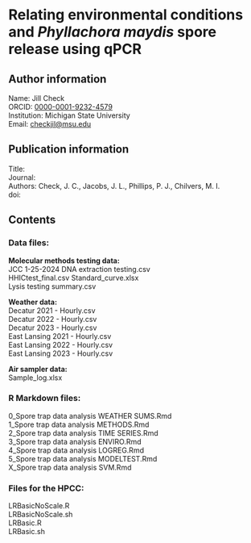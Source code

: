 # Relating environmental conditions and *Phyllachora maydis* spore release using qPCR

## Author information  
Name: Jill Check  
ORCID: [0000-0001-9232-4579](https://orcid.org/0000-0001-9232-4579)  
Institution: Michigan State University  
Email: checkjil@msu.edu  

## Publication information  
Title:  
Journal:  
Authors: Check, J. C., Jacobs, J. L., Phillips, P. J., Chilvers, M. I.  
doi: <XXXX>  


## Contents
### Data files:  
**Molecular methods testing data:**  
JCC 1-25-2024 DNA extraction testing.csv  
HHICtest_final.csv
Standard_curve.xlsx  
Lysis testing summary.csv  

**Weather data:**  
Decatur 2021 - Hourly.csv  
Decatur 2022 - Hourly.csv  
Decatur 2023 - Hourly.csv  
East Lansing 2021 - Hourly.csv  
East Lansing 2022 - Hourly.csv  
East Lansing 2023 - Hourly.csv  

**Air sampler data:**  
Sample_log.xlsx  

### R Markdown files:
0_Spore trap data analysis WEATHER SUMS.Rmd  
1_Spore trap data analysis METHODS.Rmd  
2_Spore trap data analysis TIME SERIES.Rmd  
3_Spore trap data analysis ENVIRO.Rmd  
4_Spore trap data analysis LOGREG.Rmd  
5_Spore trap data analysis MODELTEST.Rmd  
X_Spore trap data analysis SVM.Rmd  

### Files for the HPCC:  
LRBasicNoScale.R  
LRBasicNoScale.sh  
LRBasic.R  
LRBasic.sh  
